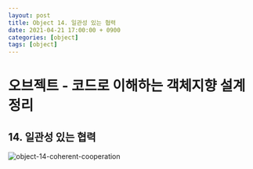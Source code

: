 ```yaml
---
layout: post
title: Object 14. 일관성 있는 협력
date: 2021-04-21 17:00:00 + 0900
categories: [object]
tags: [object]
---
```

# 오브젝트 - 코드로 이해하는 객체지향 설계 정리
## 14. 일관성 있는 협력

![object-14-coherent-cooperation](https://user-images.githubusercontent.com/13375810/115518600-51d26f00-a2c3-11eb-981d-d850d8442831.png)